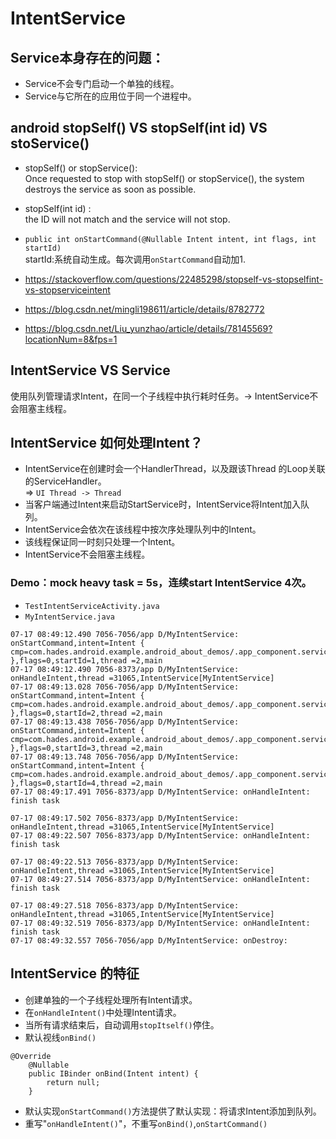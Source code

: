 # IntentService
## Service本身存在的问题：
- Service不会专门启动一个单独的线程。
- Service与它所在的应用位于同一个进程中。

## android stopSelf() VS stopSelf(int id) VS stoService()
- stopSelf() or stopService():   
 Once requested to stop with stopSelf() or stopService(), the system destroys the service as soon as possible.  
- stopSelf(int id) :    
 the ID will not match and the service will not stop.
- `public int onStartCommand(@Nullable Intent intent, int flags, int startId)`    
startId:系统自动生成。每次调用`onStartCommand`自动加1.

- https://stackoverflow.com/questions/22485298/stopself-vs-stopselfint-vs-stopserviceintent  
- https://blog.csdn.net/mingli198611/article/details/8782772
- https://blog.csdn.net/Liu_yunzhao/article/details/78145569?locationNum=8&fps=1

## IntentService VS Service
使用队列管理请求Intent，在同一个子线程中执行耗时任务。-> IntentService不会阻塞主线程。

## IntentService 如何处理Intent？
- IntentService在创建时会一个HandlerThread，以及跟该Thread 的Loop关联的ServiceHandler。    
=> `UI Thread -> Thread`
- 当客户端通过Intent来启动StartService时，IntentService将Intent加入队列。
- IntentService会依次在该线程中按次序处理队列中的Intent。
- 该线程保证同一时刻只处理一个Intent。
- IntentService不会阻塞主线程。

### Demo：mock heavy task = 5s，连续start IntentService 4次。  
- `TestIntentServiceActivity.java`
- `MyIntentService.java`

```
07-17 08:49:12.490 7056-7056/app D/MyIntentService: onStartCommand,intent=Intent { cmp=com.hades.android.example.android_about_demos/.app_component.service.startservice.intent_service.MyIntentService },flags=0,startId=1,thread =2,main
07-17 08:49:12.490 7056-8373/app D/MyIntentService: onHandleIntent,thread =31065,IntentService[MyIntentService]
07-17 08:49:13.028 7056-7056/app D/MyIntentService: onStartCommand,intent=Intent { cmp=com.hades.android.example.android_about_demos/.app_component.service.startservice.intent_service.MyIntentService },flags=0,startId=2,thread =2,main
07-17 08:49:13.438 7056-7056/app D/MyIntentService: onStartCommand,intent=Intent { cmp=com.hades.android.example.android_about_demos/.app_component.service.startservice.intent_service.MyIntentService },flags=0,startId=3,thread =2,main
07-17 08:49:13.748 7056-7056/app D/MyIntentService: onStartCommand,intent=Intent { cmp=com.hades.android.example.android_about_demos/.app_component.service.startservice.intent_service.MyIntentService },flags=0,startId=4,thread =2,main
07-17 08:49:17.491 7056-8373/app D/MyIntentService: onHandleIntent: finish task

07-17 08:49:17.502 7056-8373/app D/MyIntentService: onHandleIntent,thread =31065,IntentService[MyIntentService]
07-17 08:49:22.507 7056-8373/app D/MyIntentService: onHandleIntent: finish task

07-17 08:49:22.513 7056-8373/app D/MyIntentService: onHandleIntent,thread =31065,IntentService[MyIntentService]
07-17 08:49:27.514 7056-8373/app D/MyIntentService: onHandleIntent: finish task

07-17 08:49:27.518 7056-8373/app D/MyIntentService: onHandleIntent,thread =31065,IntentService[MyIntentService]
07-17 08:49:32.519 7056-8373/app D/MyIntentService: onHandleIntent: finish task
07-17 08:49:32.557 7056-7056/app D/MyIntentService: onDestroy: 
```
## IntentService 的特征
- 创建单独的一个子线程处理所有Intent请求。
- 在`onHandleIntent()`中处理Intent请求。
- 当所有请求结束后，自动调用`stopItself()`停住。
- 默认视线`onBind()`

```
@Override
    @Nullable
    public IBinder onBind(Intent intent) {
        return null;
    }
```
- 默认实现`onStartCommand()`方法提供了默认实现：将请求Intent添加到队列。    
- 重写"`onHandleIntent()`"，不重写`onBind()`,`onStartCommand()`   